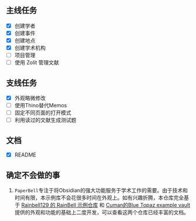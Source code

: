 ## 主线任务
- [x] 创建学者
- [x] 创建事件
- [x] 创建地点
- [x] 创建学术机构
- [ ] 项目管理
- [ ] 使用 Zolit 管理文献
## 支线任务
- [x] 外观略微修改
- [ ] 使用Thino替代Memos
- [ ] 固定不同页面的打开模式
- [ ] 利用读过的文献生成测试题
## 文档
- [x] README
## 确定不会做的事
1. `PaperBell`专注于将Obsidian的强大功能服务于学术工作的需要。由于技术和时间有限，本示例库不会花很多时间在外观上。如有兴趣折腾，本仓库完全基于 [Rainbell129 的 RainBell 示例仓库](https://github.com/Rainbell129/Obsidian-Homepage) 和 [Cuman的Blue Topaz example vault](https://github.com/cumany/Blue-topaz-examples) 提供的外观和功能的基础上二度开发，可以查看这两个仓库已经丰富的文档。